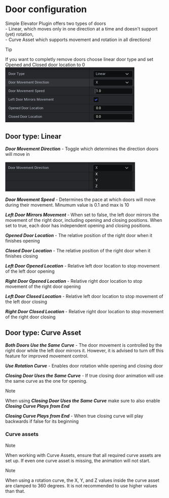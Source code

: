 # Door configuration

Simple Elevator Plugin offers two types of doors<br> - Linear, which moves only in one direction at a time and doesn't support (yet) rotation,<br> - Curve Asset which supports movement and rotation in all directions!

>[!Tip]
>If you want to completly remove doors choose linear door type and set Opened and Closed door location to 0<br>![Loc](/img/UnrealEditor_PiPfIPujkl.png)

## Door type: Linear

***Door Movement Direction*** - Toggle which determines the direction doors will move in <br><br> ![DMD](/img/UnrealEditor_U9yBlOqEbM.png)

***Door Movement Speed*** - Determines the pace at which doors will move during their movement. Minumum value is 0.1 and max is 10

***Left Door Mirrors Movement*** - When set to false, the left door mirrors the movement of the right door, including opening and closing positions. When set to true, each door has independent opening and closing positions.

***Opened Door Location*** - The relative position of the right door when it finishes opening

***Closed Door Location*** - The relative position of the right door when it finishes closing

***Left Door Opened Location*** - Relative left door location to stop movement of the left door opening

***Right Door Opened Location*** - Relative right door location to stop movement of the right door opening

***Left Door Closed Location*** - Relative left door location to stop movement of the left door closing

***Right Door Closed Location*** - Relative right door location to stop movement of the right door closing

## Door type: Curve Asset

***Both Doors Use the Same Curve*** - The door movement is controlled by the right door while the left door mirrors it. However, it is advised to turn off this feature for improved movement control.

***Use Rotation Curve*** - Enables door rotation while opening and closing door

***Closing Door Uses the Same Curve*** - If true closing door animation will use the same curve as the one for opening. 

>[!Note]
> When using ***Closing Door Uses the Same Curve*** make sure to also enable ***Closing Curve Plays from End***

***Closing Curve Plays from End*** - When true closing curve will play backwards if false for its beginning     

### Curve assets

>[!Note]
> When working with Curve Assets, ensure that all required curve assets are set up. If even one curve asset is missing, the animation will not start.

>[!Note]
> When using a rotation curve, the X, Y, and Z values inside the curve asset are clamped to 360 degrees. It is not recommended to use higher values than that.
